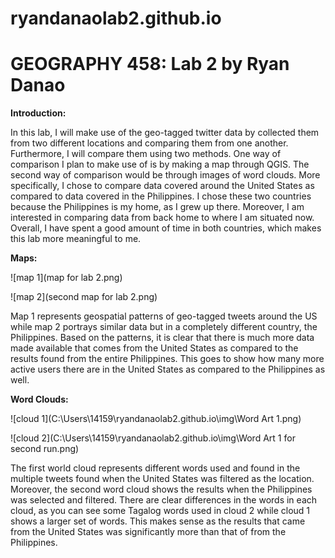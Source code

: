 # ryandanaolab2.github.io
# GEOGRAPHY 458: Lab 2 by Ryan Danao

**Introduction:**

In this lab, I will make use of the geo-tagged twitter data by collected them from two different locations and comparing them from one another. Furthermore, I will compare them using two methods. One way of comparison I plan to make use of is by making a map through QGIS. The second way of comparison would be through images of word clouds. More specifically, I chose to compare data covered around the United States as compared to data covered in the Philippines. I chose these two countries because the Philippines is my home, as I grew up there. Moreover, I am interested in comparing data from back home to where I am situated now. Overall, I have spent a good amount of time in both countries, which makes this lab more meaningful to me. 

**Maps:**

![map 1](map for lab 2.png)

![map 2](second map for lab 2.png)

Map 1 represents geospatial patterns of geo-tagged tweets around the US while map 2 portrays similar data but in a completely different country, the Philippines. Based on the patterns, it is clear that there is much more data made available that comes from the United States as compared to the results found from the entire Philippines. This goes to show how many more active users there are in the United States as compared to the Philippines as well. 

**Word Clouds:**

![cloud 1](C:\Users\14159\ryandanaolab2.github.io\img\Word Art 1.png)

![cloud 2](C:\Users\14159\ryandanaolab2.github.io\img\Word Art 1 for second run.png)

The first world cloud represents different words used and found in the multiple tweets found when the United States was filtered as the location. Moreover, the second word cloud shows the results when the Philippines was selected and filtered. There are clear differences in the words in each cloud, as you can see some Tagalog words used in cloud 2 while cloud 1 shows a larger set of words. This makes sense as the results that came from the United States was significantly more than that of from the Philippines. 
